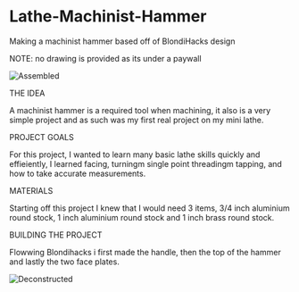 # Lathe-Machinist-Hammer
Making a machinist hammer based off of BlondiHacks design

NOTE: no drawing is provided as its under a paywall

![Assembled](https://user-images.githubusercontent.com/36164850/129427867-c6c90e94-dff7-4bea-84b7-b77bdf11c945.jpeg)


THE IDEA

A machinist hammer is a required tool when machining, it also is a very simple project and as such was my first real project on my mini lathe.

PROJECT GOALS

For this project, I wanted to learn many basic lathe skills quickly and effieiently, I learned facing, turningm single point threadingm tapping, and how to take accurate measurements.

MATERIALS

Starting off this project I knew that I would need 3 items, 3/4 inch aluminium round stock, 1 inch aluminium round stock and 1 inch brass round stock.


BUILDING THE PROJECT

Flowwing Blondihacks i first made the handle, then the top of the hammer and lastly the two face plates. 

![Deconstructed](https://user-images.githubusercontent.com/36164850/129427886-16bed33e-453b-49a1-af57-15f602c5aec6.jpeg)
